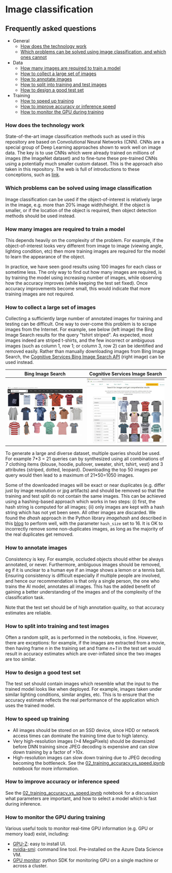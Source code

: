 # Image classification

## Frequently asked questions


* General
  * [How does the technology work](#how-does-the-technology-work)
  * [Which problems can be solved using image classification, and which ones cannot](#which-problems-can-be-solved-using-image-classification)
* Data
  * [How many images are required to train a model](#how-many-images-are-required-to-train-a-model)
  * [How to collect a large set of images](#how-to-collect-a-large-set-of-images)
  * [How to annotate images](#how-to-annotate-images)
  * [How to split into training and test images](#how-to-split-into-training-and-test-images)
  * [How to design a good test set](#how-to-design-a-good-test-set)
* Training
  * [How to speed up training](#how-to-speed-up-training)
  * [How to improve accuracy or inference speed](#how-to-improve-accuracy-or-inference-speed)
  * [How to monitor the GPU during training](#how-to-monitor-the-gpu-during-training)

### How does the technology work
State-of-the-art image classification methods such as used in this repository are based on Convolutional Neural Networks (CNN). CNNs are a special group of Deep Learning approaches shown to work well on image data. The key is to use CNNs which were already trained on millions of images (the ImageNet dataset) and to fine-tune these pre-trained CNNs using a potentially much smaller custom dataset. This is the approach also taken in this repository. The web is full of introductions to these conceptions, such as [link](https://towardsdatascience.com/simple-introduction-to-convolutional-neural-networks-cdf8d3077bac).


### Which problems can be solved using image classification
Image classification can be used if the object-of-interest is relatively large in the image, e.g. more than 20% image width/height. If the object is smaller, or if the location of the object is required, then object detection methods should be used instead.


### How many images are required to train a model
This depends heavily on the complexity of the problem. For example, if the object-of-interest looks very different from image to image (viewing angle, lighting condition, etc) then more training images are required for the model to learn the appearance of the object.

In practice, we have seen good results using 100 images for each class or sometime less. The only way to find out how many images are required, is by training the model using increasing number of images, while observing how the accuracy improves (while keeping the test set fixed). Once accuracy improvements become small, this would indicate that more training images are not required.


### How to collect a large set of images
Collecting a sufficiently large number of annotated images for training and testing can be difficult. One way to over-come this problem is to scrape images from the Internet. For example, see below (left image) the Bing Image Search results for the query "tshirt striped". As expected, most images indeed are striped t-shirts, and the few incorrect or ambiguous images (such as column 1, row 1; or column 3, row 2) can be identified and removed easily. Rather than manually downloading images from Bing Image Search, the [Cognitive Services Bing Image Search API](https://www.microsoft.com/cognitive-services/en-us/bing-image-search-api) (right image) can be used instead.

|Bing Image Search         | Cognitive Services Image Search|
|:-------------------------:|:-------------------------:|
|<img src="media/bing_search_striped.jpg" alt="alt text" width="400"/> |  <img src="media/bing_image_search_api.jpg" alt="alt text" width="400"/>|

To generate a large and diverse dataset, multiple queries should be used. For example 7\*3 = 21 queries can by synthesized using all combinations of 7 clothing items {blouse, hoodie, pullover, sweater, shirt, tshirt, vest} and 3 attributes {striped, dotted, leopard}. Downloading the top 50 images per query would then lead to a maximum of 21*50=1050 images.

Some of the downloaded images will be exact or near duplicates (e.g. differ just by image resolution or jpg artifacts) and should be removed so that the training and test split do not contain the same images. This can be achieved using a hashing-based approach which works in two steps: (i) first, the hash string is computed for all images; (ii) only images are kept with a hash string which has not yet been seen. All other images are discarded. We found the *dhash* approach in the Python library *imagehash* and described in this [blog](http://www.hackerfactor.com/blog/index.php?/archives/529-Kind-of-Like-That.html) to perform well, with the parameter `hash_size` set to 16. It is OK to incorrectly remove some non-duplicates images, as long as the majority of the real duplicates get removed.


### How to annotate images
Consistency is key. For example, occluded objects should either be always annotated, or never. Furthermore, ambiguous images should be removed, eg if it is unclear to a human eye if an image shows a lemon or a tennis ball. Ensuring consistency is difficult especially if multiple people are involved, and hence our recommendation is that only a single person, the one who trains the AI model, annotates all images. This has the added benefit of gaining a better understanding of the images and of the complexity of the classification task.

Note that the test set should be of high annotation quality, so that accuracy estimates are reliable.


### How to split into training and test images
Often a random split, as is performed in the notebooks, is fine. However, there are exceptions: for example, if the images are extracted from a movie, then having frame *n* in the training set and frame *n+1* in the test set would result in accuracy estimates which are over-inflated since the two images are too similar.


### How to design a good test set
The test set should contain images which resemble what the input to the trained model looks like when deployed. For example, images taken under similar lighting conditions, similar angles, etc. This is to ensure that the accuracy estimate reflects the real performance of the application which uses the trained model.


### How to speed up training
- All images should be stored on an SSD device, since HDD or network access times can dominate the training time due to high latency.
- Very high-resolution images (>4 MegaPixels) should be downsized before DNN training since JPEG decoding is expensive and can slow down training by a factor of >10x.
- High-resolution images can slow down training due to JPEG decoding becoming the bottleneck. See the [02_training_accuracy_vs_speed.ipynb](notebooks/02_training_accuracy_vs_speed.ipynb) notebook for more information.


### How to improve accuracy or inference speed
See the [02_training_accuracy_vs_speed.ipynb](notebooks/02_training_accuracy_vs_speed.ipynb) notebook for a discussion what parameters are important, and how to select a model which is fast during inference.


### How to monitor the GPU during training
Various useful tools to monitor real-time GPU information (e.g. GPU or memory load) exist, including:
- [GPU-Z](https://www.techpowerup.com/gpuz/): easy to install UI.
- [nvidia-smi](https://developer.nvidia.com/nvidia-system-management-interface): command line tool. Pre-installed on the Azure Data Science VM.
- [GPU monitor](https://github.com/msalvaris/gpu_monitor): python SDK for monitoring GPU on a single machine or across a cluster.
